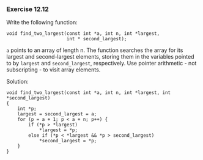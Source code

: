 ### Exercise 12.12

Write the following function:
```
void find_two_largest(const int *a, int n, int *largest,
                      int * second_largest);
```
`a` points to an array of length n.  The function searches the array for its largest and second-largest elements, storing them in the variables pointed to by `largest` and `second_largest`, respectively. Use pointer arithmetic - not subscripting - to visit array elements.

Solution:
```
void find_two_largest(const int *a, int n, int *largest, int *second_largest)
{
    int *p;
    largest = second_largest = a;
    for (p = a + 1; p < a + n; p++) {
        if (*p > *largest)
            *largest = *p;
        else if (*p < *largest && *p > second_largest)
            *second_largest = *p;
    }
}
```
